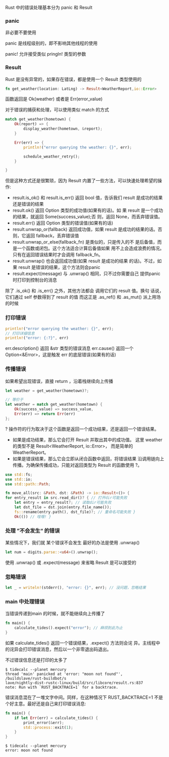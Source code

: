 Rust 中的错误处理基本分为 panic 和 Result 

### panic

非必要不要使用

panic 是线程级别的，即不影响其他线程的使用

panic! 允许接受类似 pringln! 类型的参数

### Result

Rust 是没有异常的，如果存在错误，都是使用一个 Result 类型使用的

```rust
fn get_weather(location: LatLng) -> Result<WeatherReport,io::Error>
```

函数返回是 Ok(weather) 或者是 Err(error_value)

对于错误的捕获和处理，可以使用类似 match 的方式
```rust
match get_weather(hometown) {
    Ok(report) => {
        display_weather(hometown, &report);
    }

    Err(err) => {
        println!("error querying the weather: {}", err);

        schedule_weather_retry();
    }

}
```
但是这种方式还是很繁琐，因为 Result 内置了一些方法，可以快速处理希望的操作:

- result.is_ok() 和 result.is_err() 返回 bool 值，告诉我们 result 是成功的结果还是错误的结果
- result.ok() 返回 Option 类型的成功值(如果有的话)。如 果 result 是一个成功的结果，就返回 Some(success_value);否 则，返回 None，而丢弃错误值。
- result.err() 返回 Option 类型的错误值(如果有的话)
- result.unwrap_or(fallback) 返回成功值，如果 result 是成功的结果的话。否则，它返回 fallback，丢弃错误值
- result.unwrap_or_else(fallback_fn) 是类似的，只是传入的不 是后备值，而是一个函数或闭包。这个方法适合计算后备值如果 用不上会造成浪费的情况。只有在返回错误结果时才会调用 fallback_fn。
- result.unwrap() 也会返回成功值(如果 result 是成功的结果 的话)。不过，如果 result 是错误的结果，这个方法则会panic
- result.expect(message) 与 .unwrap() 相同，只不过你需要自己 提供panic时打印到控制台的消息

除了 .is_ok() 和 .is_err() 之外，其他方法都会 调用它们的 result 值。换句 话说，它们通过 self 参数得到了 result 的值
而这正是 .as_ref() 和 .as_mut() 派上用场的时候

### 打印错误

```rust
println!("error querying the weather: {}", err);
// 打印详细信息
println!("error: {:?}", err)
```

err.description() 返回 &str 类型的错误消息
err.cause() 返回一个 Option<&Error>，这是触发 err 的底层错误(如果有的话)

### 传播错误

如果希望出现错误，直接 return ，沿着栈继续向上传播

```rust
let weather = get_weather(hometown)?;

// 等价于
let weather = match get_weather(hometown) {
    Ok(success_value) => success_value,
    Err(err) => return Err(err)
};
```

? 操作符的行为取决于这个函数是返回一个成功结果，还是返回一个错误结果。

- 如果是成功结果，那么它会打开 Result 并取出其中的成功值。 这里 weather 的类型不是 Result<WeatherReport, io::Error>， 而是简单的 WeatherReport。 
- 如果是错误结果，那么它会立即从闭合函数中返回，将错误结果 沿调用链向上传播。为确保传播成功，只能对返回类型为 Result 的函数使用 ?。

```rust
use std::fs;
use std::io;
use std::path::Path;

fn move_all(src: &Path, dst: &Path) -> io::Result<()> { 
for entry_result in src.read_dir()? { // 打开dir可能失败 
	let entry = entry_result?; // 读取dir可能失败
	let dst_file = dst.join(entry.file_name());
	fs::rename(entry.path(), dst_file)?; // 重命名可能失败 }
	Ok(()) // 哇哦! }
```

### 处理 ”不会发生“ 的错误

某些情况下，我们就  某个错误不会发生
最好的办法是使用 .unwrap()

```rust
let num = digits.parse::<u64>().unwrap();
```
使用 .unwrap() 或 .expect(message) 来省略 Result 是可以接受的

### 忽略错误

```rust
let _ = writeln!(stderr(), "error: {}", err); // 没问题，忽略结果
```

### main 中处理错误

当错误传递到main 的时候，就不能继续向上传播了
```rust
fn main() {
	calculate_tides().expect("error"); // 麻烦到此为止 
}
```

如果 calculate_tides() 返回一个错误结果，.expect() 方法则会诧 异。主线程中的诧异会打印错误消息，然后以一个非零退出码退出。

不过错误信息还是打印的太多了

```text
$ tidecalc --planet mercury
thread 'main' panicked at 'error: "moon not found"',
/buildslave/rust-buildbot/s
lave/nightly-dist-rustc-linux/build/src/libcore/result.rs:837
note: Run with `RUST_BACKTRACE=1` for a backtrace.
```

错误消息混在了一堆文字中间。同样，在这种情况下 RUST_BACKTRACE=1 不是个好主意。最好还是自己来打印错误消息:

```rust
fn main() {
    if let Err(err) = calculate_tides() {
        print_error(&err);
        std::process::exit(1);
    }
}
```

```text
$ tidecalc --planet mercury
error: moon not found
```


